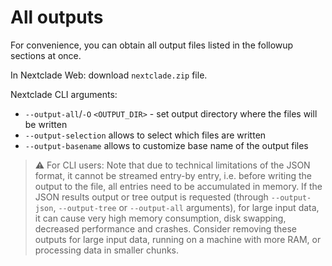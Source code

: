 # All outputs

For convenience, you can obtain all output files listed in the followup sections at once.

In Nextclade Web: download `nextclade.zip` file.

Nextclade CLI arguments:

- `--output-all`/`-O` `<OUTPUT_DIR>` - set output directory where the files will be written
- `--output-selection` allows to select which files are written
- `--output-basename` allows to customize base name of the output files

> ⚠️ For CLI users: Note that due to technical limitations of the JSON format, it cannot be streamed entry-by entry, i.e. before writing the output to the file, all entries need to be accumulated in memory. If the JSON results output or tree output is requested (through `--output-json`, `--output-tree` or `--output-all` arguments), for large input data, it can cause very high memory consumption, disk swapping, decreased performance and crashes. Consider removing these outputs for large input data, running on a machine with more RAM, or processing data in smaller chunks.
